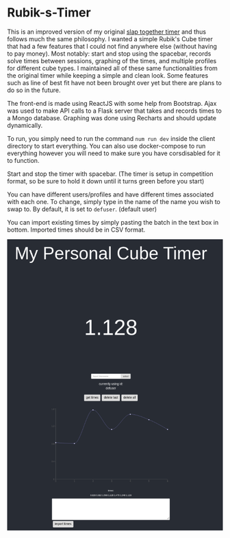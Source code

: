 # Rubik-s-Timer

This is an improved version of my original [slap together timer](https://github.com/vdoubleu/slap-together-timer) and thus follows much the same philosophy. I wanted a simple Rubik's Cube timer that had a few features that I could not find anywhere else (without having to pay money). Most notably: start and stop using the spacebar, records solve times between sessions, graphing of the times, and multiple profiles for different cube types. I maintained all of these same functionalities from the original timer while keeping a simple and clean look. Some features such as line of best fit have not been brought over yet but there are plans to do so in the future.

The front-end is made using ReactJS with some help from Bootstrap. Ajax was used to make API calls to a Flask server that takes and records times to a Mongo database. Graphing was done using Recharts and should update dynamically.

To run, you simply need to run the command `num run dev` inside the client directory to start everything. You can also use docker-compose to run everything however you will need to make sure you have corsdisabled for it to function.

Start and stop the timer with spacebar. (The timer is setup in competition format, so be sure to hold it down until it turns green  before you start)

You can have different users/profiles and have different times associated with each one. To change, simply type in the name of the name you wish to swap to. By default, it is set to `defuser`. (default user)

You can import existing times by simply pasting the batch in the text box in bottom. Imported times should be in CSV format.

![](other/pic.png)
